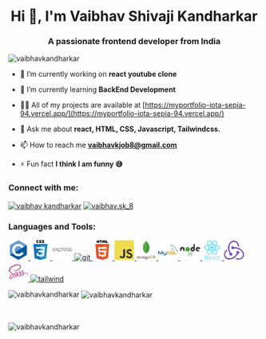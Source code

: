 

<h1 align="center">Hi 👋, I'm Vaibhav Shivaji Kandharkar</h1>
<h3 align="center">A passionate frontend developer from India</h3>
<!-- <img align="right" alt="coding" width="400px" src="https://www.google.com/url?sa=i&url=https%3A%2F%2Fgithub.com%2Frudrabarad%2FGifs&psig=AOvVaw2rKP_ddcO5Q3RN6CbqmH0V&ust=1734358421272000&source=images&cd=vfe&opi=89978449&ved=0CBMQjRxqFwoTCKCn4Oz6qYoDFQAAAAAdAAAAABAE"/> -->

<p align="left"> <img src="https://komarev.com/ghpvc/?username=vaibhavkandharkar&label=Profile%20views&color=0e75b6&style=flat" alt="vaibhavkandharkar" /> </p>

- 🔭 I’m currently working on **react youtube clone**

- 🌱 I’m currently learning **BackEnd Development**

- 👨‍💻 All of my projects are available at [https://myportfolio-iota-sepia-94.vercel.app/](https://myportfolio-iota-sepia-94.vercel.app/)

- 💬 Ask me about **react, HTML, CSS, Javascript, Tailwindcss.**

- 📫 How to reach me **vaibhavkjob8@gmail.com**

- ⚡ Fun fact **I think I am funny 😅**

<h3 align="left">Connect with me:</h3>
<p align="left">
<a href="https://linkedin.com/in/vaibhav kandharkar" target="blank"><img align="center" src="https://raw.githubusercontent.com/rahuldkjain/github-profile-readme-generator/master/src/images/icons/Social/linked-in-alt.svg" alt="vaibhav kandharkar" height="30" width="40" /></a>
<a href="https://instagram.com/vaibhav.sk_8" target="blank"><img align="center" src="https://raw.githubusercontent.com/rahuldkjain/github-profile-readme-generator/master/src/images/icons/Social/instagram.svg" alt="vaibhav.sk_8" height="30" width="40" /></a>
</p>

<h3 align="left">Languages and Tools:</h3>
<p align="left" width="100%"> <a href="https://www.cprogramming.com/" target="_blank" rel="noreferrer"> <img src="https://raw.githubusercontent.com/devicons/devicon/master/icons/c/c-original.svg" alt="c" width="40" height="40"/> </a> <a href="https://www.w3schools.com/css/" target="_blank" rel="noreferrer"> <img src="https://raw.githubusercontent.com/devicons/devicon/master/icons/css3/css3-original-wordmark.svg" alt="css3" width="40" height="40"/> </a> <a href="https://expressjs.com" target="_blank" rel="noreferrer"> <img src="https://raw.githubusercontent.com/devicons/devicon/master/icons/express/express-original-wordmark.svg" alt="express" width="40" height="40"/> </a> <a href="https://git-scm.com/" target="_blank" rel="noreferrer"> <img src="https://www.vectorlogo.zone/logos/git-scm/git-scm-icon.svg" alt="git" width="40" height="40"/> </a> <a href="https://www.w3.org/html/" target="_blank" rel="noreferrer"> <img src="https://raw.githubusercontent.com/devicons/devicon/master/icons/html5/html5-original-wordmark.svg" alt="html5" width="40" height="40"/> </a> <a href="https://developer.mozilla.org/en-US/docs/Web/JavaScript" target="_blank" rel="noreferrer"> <img src="https://raw.githubusercontent.com/devicons/devicon/master/icons/javascript/javascript-original.svg" alt="javascript" width="40" height="40"/> </a> <a href="https://www.mongodb.com/" target="_blank" rel="noreferrer"> <img src="https://raw.githubusercontent.com/devicons/devicon/master/icons/mongodb/mongodb-original-wordmark.svg" alt="mongodb" width="40" height="40"/> </a> <a href="https://www.mysql.com/" target="_blank" rel="noreferrer"> <img src="https://raw.githubusercontent.com/devicons/devicon/master/icons/mysql/mysql-original-wordmark.svg" alt="mysql" width="40" height="40"/> </a> <a href="https://nodejs.org" target="_blank" rel="noreferrer"> <img src="https://raw.githubusercontent.com/devicons/devicon/master/icons/nodejs/nodejs-original-wordmark.svg" alt="nodejs" width="40" height="40"/> </a> <a href="https://reactjs.org/" target="_blank" rel="noreferrer"> <img src="https://raw.githubusercontent.com/devicons/devicon/master/icons/react/react-original-wordmark.svg" alt="react" width="40" height="40"/> </a> <a href="https://redux.js.org" target="_blank" rel="noreferrer"> <img src="https://raw.githubusercontent.com/devicons/devicon/master/icons/redux/redux-original.svg" alt="redux" width="40" height="40"/> </a> <a href="https://sass-lang.com" target="_blank" rel="noreferrer"> <img src="https://raw.githubusercontent.com/devicons/devicon/master/icons/sass/sass-original.svg" alt="sass" width="40" height="40"/> </a> <a href="https://sculpin.io/" target="_blank" rel="noreferrer"> <img src="https://www.vectorlogo.zone/logos/tailwindcss/tailwindcss-icon.svg" alt="tailwind" width="40" height="40"/> </a> </p>

<p><img align="left" src="https://github-readme-stats.vercel.app/api/top-langs?username=vaibhavkandharkar&show_icons=true&locale=en&layout=compact" alt="vaibhavkandharkar" /></p> 

<p>&nbsp;<img align="center" src="https://github-readme-stats.vercel.app/api?username=vaibhavkandharkar&show_icons=true&locale=en" alt="vaibhavkandharkar" /></p> </br>

<p><img align="center" src="https://github-readme-streak-stats.herokuapp.com/?user=vaibhavkandharkar&" alt="vaibhavkandharkar" /></p>

